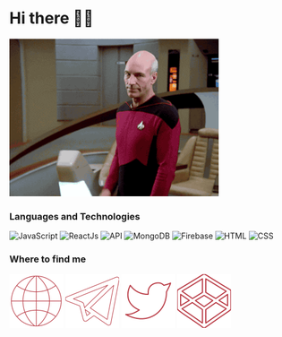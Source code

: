 # Hi there 👋🖖

![Picard waving](/assets/giphy.gif)

<!-- I work on JavaScript stuff mostly related to frontend. -->

### Languages and Technologies

![JavaScript](https://img.shields.io/badge/-JavaScript-090909?style=for-the-badge&logo=JavaScript)
![ReactJs](https://img.shields.io/badge/-ReactJs-090909?style=for-the-badge&logo=React)
![API](https://img.shields.io/badge/-REST&#032;API-090909?style=for-the-badge)
![MongoDB](https://img.shields.io/badge/-MongoDB-090909?style=for-the-badge&logo=MongoDB)
![Firebase](https://img.shields.io/badge/-Firebase-090909?style=for-the-badge&logo=Firebase)
![HTML](https://img.shields.io/badge/-HTML-090909?style=for-the-badge&logo=html5)
![CSS](https://img.shields.io/badge/-CSS-090909?style=for-the-badge&logo=css3)

### Where to find me

[![Website](/assets/globe.svg)](http://yrmlnk.com)
[![Telegram](/assets/telegram.svg)](http://t.me/ya_boris)
[![Twitter](/assets/twitter.svg)](https://twitter.com/yrmlnk_)
[![Codepen](/assets/codepen.svg)](https://codepen.io/ya-boris)